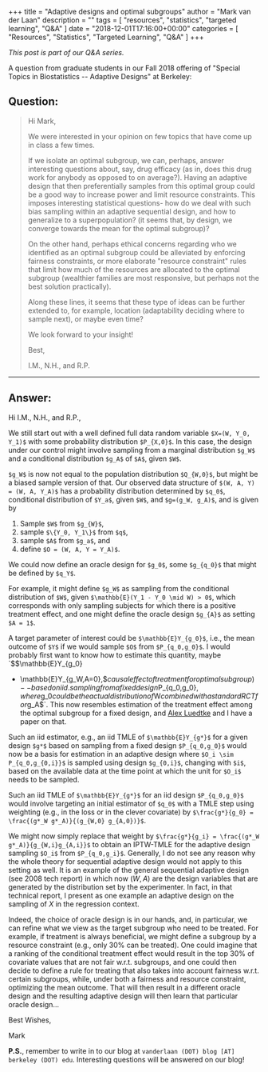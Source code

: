 +++
title = "Adaptive designs and optimal subgroups"
author = "Mark van der Laan"
description = ""
tags = [
    "resources",
    "statistics",
    "targeted learning",
    "Q&A"
]
date = "2018-12-01T17:16:00+00:00"
categories = [
    "Resources",
    "Statistics",
    "Targeted Learning",
    "Q&A"
]
+++

_This post is part of our Q&A series._

A question from graduate students in our Fall 2018 offering of "Special Topics
in Biostatistics -- Adaptive Designs" at Berkeley:

## Question:

> Hi Mark,
>
> We were interested in your opinion on few topics that have come up in class
> a few times.
>
> If we isolate an optimal subgroup, we can, perhaps, answer interesting
> questions about, say, drug efficacy (as in, does this drug work for anybody
> as opposed to on average?). Having an adaptive design that then
> preferentially samples from this optimal group could be a good way to increase
> power and limit resource constraints. This imposes interesting statistical
> questions- how do we deal with such bias sampling within an adaptive
> sequential design, and how to generalize to a superpopulation? (it seems that,
> by design, we converge towards the mean for the optimal subgroup)?
>
> On the other hand, perhaps ethical concerns regarding who we identified as
> an optimal subgroup could be alleviated by enforcing fairness constraints, or
> more elaborate "resource constraint" rules that limit how much of the
> resources are allocated to the optimal subgroup (wealthier families are most
> responsive, but perhaps not the best solution practically).
>
> Along these lines, it seems that these type of ideas can be further extended
> to, for example, location (adaptability deciding where to sample next), or
> maybe even time?
>
> We look forward to your insight!
>
> Best,
>
> I.M., N.H., and R.P.

---

## Answer:

Hi I.M., N.H., and R.P.,

We still start out with a well defined full data random variable `$X=(W, Y_0,
Y_1)$` with some probability distribution `$P_{X,0}$`. In this case, the
design under our control might involve sampling from a marginal distribution
`$g_W$` and a conditional distribution `$g_A$` of `$A$`, given `$W$`.

`$g_W$` is now not equal to the population distribution `$Q_{W,0}$`, but might
be a biased sample version of that. Our observed data structure of `$(W, A, Y)
= (W, A, Y_A)$` has a probability distribution determined by `$q_0$`,
conditional distribution of `$Y_a$`, given `$W$`, and `$g=(g_W, g_A)$`, and is
given by

1. Sample `$W$` from `$g_{W}$`,
2. sample `$\{Y_0, Y_1\}$` from `$q$`,
3. sample `$A$` from `$g_a$`, and
4. define `$O = (W, A, Y = Y_A)$`.

We could now define an oracle design for `$g_0$`, some `$g_{q_0}$` that might be
defined by `$q_Y$`.

For example, it might define `$g_W$` as sampling from the conditional
distribution of `$W$`, given `$\mathbb{E}(Y_1 - Y_0 \mid W) > 0$`, which
corresponds with only sampling subjects for which there is a positive treatment
effect, and one might define the oracle design `$g_{A}$` as setting `$A = 1$`.

A target parameter of interest could be `$\mathbb{E}Y_{g_0}$`, i.e., the mean
outcome of `$Y$` if we would sample `$O$` from `$P_{q_0,g_0}$`. I would probably
first want to know how to estimate this quantity, maybe `$$\mathbb{E}Y_{g_0}
- \mathbb{E}Y_{g_W,A=0},$$` causal effect of treatment for optimal subgroup)
-- based on iid. sampling from a fixed design `$P_{q_0,g_0}$`, where `$g_0$`
could be the actual distribution of `$W$` combined with a standard RCT for
`$g_A$`. This now resembles estimation of the treatment effect among the optimal
subgroup for a fixed design, and [Alex Luedtke](http://www.alexluedtke.com/) and
I have a paper on that.

Such an iid estimator, e.g., an iid TMLE of `$\mathbb{E}Y_{g*}$` for a given
design `$g*$` based on sampling from a fixed design `$P_{q_0,g_0}$` would now be
a basis for estimation in an adaptive design where `$O_i \sim P_{q_0,g_{0,i}}$`
is sampled using design `$g_{0,i}$`, changing with `$i$`, based on the available
data at the time point at which the unit for `$O_i$` needs to be sampled.

Such an iid TMLE of `$\mathbb{E}Y_{g*}$` for an iid design `$P_{q_0,g_0}$` would
involve targeting an initial estimator of `$q_0$` with a TMLE step using
weighting (e.g., in the loss or in the clever covariate) by `$\frac{g*}{g_0}
= \frac{(g*_W g*_A)}{(g_{W,0} g_{A,0})}$`.

We might now simply replace that weight by `$\frac{g*}{g_i} = \frac{(g*_W
g*_A)}{g_{W,i}g_{A,i}}$` to obtain an IPTW-TMLE for the adaptive design sampling
`$O_i$` from `$P_{q_0,g_i}$`. Generally, I do not see any reason why the whole
theory for sequential adaptive design would not apply to this setting as well.
It is an example of the general sequential adaptive design (see 2008 tech
report) in which now $(W,A)$ are the design variables that are generated by
the distribution set by the experimenter. In fact, in that technical report,
I present as one example an adaptive design on the sampling of $X$ in the
regression context.

Indeed, the choice of oracle design is in our hands, and, in particular, we can
refine what we view as the target subgroup who need to be treated. For example,
if treatment is always beneficial, we might define a subgroup by a resource
constraint (e.g., only 30% can be treated). One could imagine that a ranking of
the conditional treatment effect would result in the top 30% of covariate values
that are not fair w.r.t. subgroups, and one could then decide to define a rule
for treating that also takes into account fairness w.r.t. certain subgroups,
while, under both a fairness and resource constraint, optimizing the mean
outcome. That will then result in a different oracle design and the resulting
adaptive design will then learn that particular oracle design...

Best Wishes,

Mark

__P.S.__, remember to write in to our blog at `vanderlaan (DOT) blog [AT]
berkeley (DOT) edu`. Interesting questions will be answered on our blog!